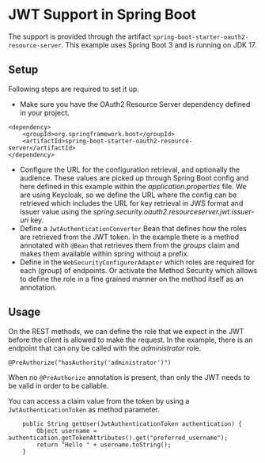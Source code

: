 # JWT Support in Spring Boot

The support is provided through the artifact `spring-boot-starter-oauth2-resource-server`. This example uses Spring Boot 3 and is running on JDK 17.

## Setup

Following steps are required to set it up.

- Make sure you have the OAuth2 Resource Server dependency defined in your project. 
````
<dependency>
    <groupId>org.springframework.boot</groupId>
    <artifactId>spring-boot-starter-oauth2-resource-server</artifactId>
</dependency>		
````
- Configure the URL for the configuration retrieval, and optionally the audience. These values are picked up through Spring Boot config and here defined in this example within the _application.properties_ file. We are using Keycloak, so we define the URL where the config can be retrieved which includes the URL for key retrieval in JWS format and issuer value using the _spring.security.oauth2.resourceserver.jwt.issuer-uri_ key.
- Define a `JwtAuthenticationConverter` Bean that defines how the roles are retrieved from the JWT token. In the example there is a method annotated with `@Bean` that retrieves them from the _groups_ claim and makes them available within spring without a prefix.
- Define in the `WebSecurityConfigurerAdapter` which roles are required for each (group) of endpoints. Or activate the Method Security which allows to define the role in a fine grained manner on the method itself as an annotation.

## Usage

On the REST methods, we can define the role that we expect in the JWT before the client is allowed to make the request.  In the example, there is an endpoint that can ony be called with the _administrator_ role.

````
@PreAuthorize("hasAuthority('administrator')")
````

When no `@PreAuthorize` annotation is present, than only the JWT needs to be valid in order to be callable.

You can access a claim value from the token by using a `JwtAuthenticationToken` as method parameter.

````
    public String getUser(JwtAuthenticationToken authentication) {
        Object username = authentication.getTokenAttributes().get("preferred_username");
        return "Hello " + username.toString();
    }
````
